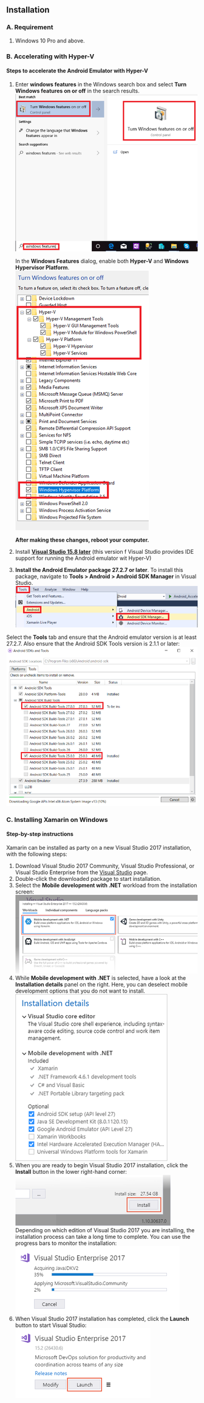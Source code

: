 ## Installation
### A. Requirement
1. Windows 10 Pro and above.

### B. Accelerating with Hyper-V
#### Steps to accelerate the Android Emulator with Hyper-V
1. Enter **windows features** in the Windows search box and select **Turn Windows features on or off** in the search results.
![](https://github.com/ceteongvanness/SP_XamarinWorkshop/blob/master/Images/A8.png)

	In the **Windows Features** dialog, enable both **Hyper-V** and **Windows Hypervisor Platform**.
![](https://github.com/ceteongvanness/SP_XamarinWorkshop/blob/master/Images/A9.png)

	**After making these changes, reboot your computer.**

2. Install [**Visual Studio 15.8 later**](https://visualstudio.microsoft.com/vs/) (this version f Visual Studio provides IDE support for running the Android emulator wit Hyper-V)

3. **Install the Android Emulator package 27.2.7 or later**. To install this package, navigate to **Tools > Android > Android SDK Manager** in Visual Studio. 
![](https://github.com/ceteongvanness/SP_XamarinWorkshop/blob/master/Images/A10.png)

Select the **Tools** tab and ensure that the Android emulator version is at least 27.2.7. Also ensure that the Android SDK Tools version is 2.1.1 or later:
![](https://github.com/ceteongvanness/SP_XamarinWorkshop/blob/master/Images/A11.png)


### C.  Installing Xamarin on Windows
#### Step-by-step instructions
Xamarin can be installed as party on a new Visual Studio 2017 installation, with the following steps:
1. Download Visual Studio 2017 Community, Visual Studio Professional, or Visual Studio Enterprise from the [Visual Studio](https://visualstudio.microsoft.com/vs/) page.
2. Double-click the downloaded package to start installation.
3. Select the **Mobile development with .NET** workload from the installation screen:
![](https://github.com/ceteongvanness/SP_XamarinWorkshop/blob/master/Images/A1.png)
4. While **Mobile development with .NET** is selected, have a look at the **Installation details** panel on the right. Here, you can deselect mobile development options that you do not want to install.
![](https://github.com/ceteongvanness/SP_XamarinWorkshop/blob/master/Images/A2.png)
5. When you are ready to begin Visual Studio 2017 installation, click the **Install** button in the lower right-hand corner:
![](https://github.com/ceteongvanness/SP_XamarinWorkshop/blob/master/Images/A3.png)
Depending on which edition of Visual Studio 2017 you are installing, the installation process can take a long time to complete. You can use the progress bars to monitor the installation:
![](https://github.com/ceteongvanness/SP_XamarinWorkshop/blob/master/Images/A4.png)
6. When Visual Studio 2017 installation has completed, click the **Launch** button to start Visual Studio:
![](https://github.com/ceteongvanness/SP_XamarinWorkshop/blob/master/Images/A5.png)


